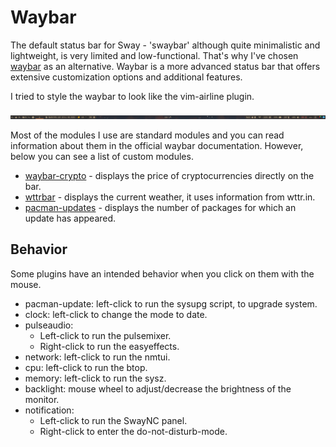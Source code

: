 # Waybar

The default status bar for Sway - 'swaybar' although quite minimalistic and
lightweight, is very limited and low-functional. That's why I've chosen
[waybar](https://github.com/Alexays/Waybar/) as an alternative. Waybar is a
more advanced status bar that offers extensive customization options and
additional features.

I tried to style the waybar to look like the vim-airline plugin.

![waybar](waybar.png "Waybar")

Most of the modules I use are standard modules and you can read information
about them in the official waybar documentation. However, below you can see
a list of custom modules.

- [waybar-crypto](https://github.com/Chadsr/waybar-crypto/) - displays the price
  of cryptocurrencies directly on the bar.
- [wttrbar](https://github.com/bjesus/wttrbar/) - displays the current weather,
  it uses information from wttr.in.
- [pacman-updates](https://github.com/coffebar/waybar-module-pacman-updates/) -
  displays the number of packages for which an update has appeared.

## Behavior

Some plugins have an intended behavior when you click on them with the mouse.

- pacman-update: left-click to run the sysupg script, to upgrade system.
- clock: left-click to change the mode to date.
- pulseaudio:
  - Left-click to run the pulsemixer.
  - Right-click to run the easyeffects.
- network: left-click to run the nmtui.
- cpu: left-click to run the btop.
- memory: left-click to run the sysz.
- backlight: mouse wheel to adjust/decrease the brightness of the monitor.
- notification:
  - Left-click to run the SwayNC panel.
  - Right-click to enter the do-not-disturb-mode.
